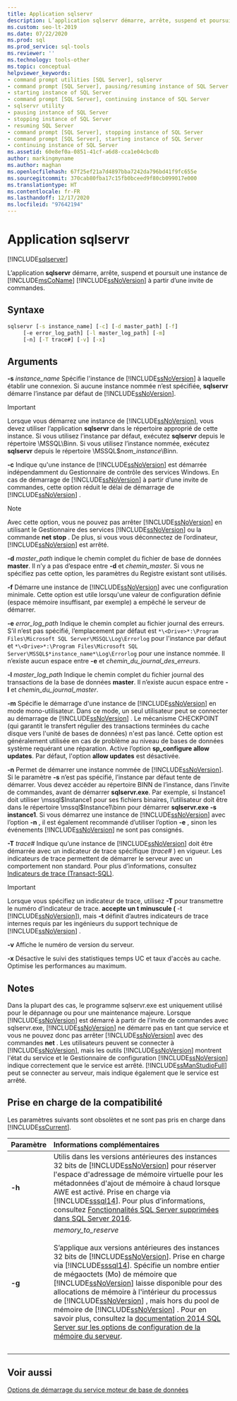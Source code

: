 ```yaml
---
title: Application sqlservr
description: L’application sqlservr démarre, arrête, suspend et poursuit une instance de SQL Server à partir d’une invite de commandes.
ms.custom: seo-lt-2019
ms.date: 07/22/2020
ms.prod: sql
ms.prod_service: sql-tools
ms.reviewer: ''
ms.technology: tools-other
ms.topic: conceptual
helpviewer_keywords:
- command prompt utilities [SQL Server], sqlservr
- command prompt [SQL Server], pausing/resuming instance of SQL Server
- starting instance of SQL Server
- command prompt [SQL Server], continuing instance of SQL Server
- sqlservr utility
- pausing instance of SQL Server
- stopping instance of SQL Server
- resuming SQL Server
- command prompt [SQL Server], stopping instance of SQL Server
- command prompt [SQL Server], starting instance of SQL Server
- continuing instance of SQL Server
ms.assetid: 60e8ef0a-0851-41cf-a6d8-cca1e04cbcdb
author: markingmyname
ms.author: maghan
ms.openlocfilehash: 67f25ef21a7d4897bba7242da796bd41f9fc655e
ms.sourcegitcommit: 370cab80fba17c15fb0bceed9f80cb099017e000
ms.translationtype: HT
ms.contentlocale: fr-FR
ms.lasthandoff: 12/17/2020
ms.locfileid: "97642194"
---
```

# <a name="sqlservr-application"></a>Application sqlservr

[!INCLUDE[sqlserver](../includes/applies-to-version/sqlserver.md)]

L’application **sqlservr** démarre, arrête, suspend et poursuit une instance de [!INCLUDE[msCoName](../includes/msconame-md.md)] [!INCLUDE[ssNoVersion](../includes/ssnoversion-md.md)] à partir d’une invite de commandes.

## <a name="syntax"></a>Syntaxe

```cmd
sqlservr [-s instance_name] [-c] [-d master_path] [-f] 
     [-e error_log_path] [-l master_log_path] [-m]
     [-n] [-T trace#] [-v] [-x]
```

## <a name="arguments"></a>Arguments

**-s** *instance_name* Spécifie l'instance de [!INCLUDE[ssNoVersion](../includes/ssnoversion-md.md)] à laquelle établir une connexion. Si aucune instance nommée n’est spécifiée, **sqlservr** démarre l’instance par défaut de [!INCLUDE[ssNoVersion](../includes/ssnoversion-md.md)].

> [!IMPORTANT]
>Lorsque vous démarrez une instance de [!INCLUDE[ssNoVersion](../includes/ssnoversion-md.md)], vous devez utiliser l’application **sqlservr** dans le répertoire approprié de cette instance. Si vous utilisez l’instance par défaut, exécutez **sqlservr** depuis le répertoire \MSSQL\Binn. Si vous utilisez l’instance nommée, exécutez **sqlservr** depuis le répertoire \MSSQL$*nom_instance*\Binn.

 **-c** Indique qu'une instance de [!INCLUDE[ssNoVersion](../includes/ssnoversion-md.md)] est démarrée indépendamment du Gestionnaire de contrôle des services Windows. En cas de démarrage de [!INCLUDE[ssNoVersion](../includes/ssnoversion-md.md)] à partir d’une invite de commandes, cette option réduit le délai de démarrage de [!INCLUDE[ssNoVersion](../includes/ssnoversion-md.md)] .

> [!NOTE]
>Avec cette option, vous ne pouvez pas arrêter [!INCLUDE[ssNoVersion](../includes/ssnoversion-md.md)] en utilisant le Gestionnaire des services [!INCLUDE[ssNoVersion](../includes/ssnoversion-md.md)] ou la commande **net stop** . De plus, si vous vous déconnectez de l’ordinateur, [!INCLUDE[ssNoVersion](../includes/ssnoversion-md.md)] est arrêté.

**-d** *master_path* indique le chemin complet du fichier de base de données **master**. Il n’y a pas d’espace entre **-d** et *chemin_master*. Si vous ne spécifiez pas cette option, les paramètres du Registre existant sont utilisés.

**-f** Démarre une instance de [!INCLUDE[ssNoVersion](../includes/ssnoversion-md.md)] avec une configuration minimale. Cette option est utile lorsqu'une valeur de configuration définie (espace mémoire insuffisant, par exemple) a empêché le serveur de démarrer.

**-e** *error_log_path* Indique le chemin complet au fichier journal des erreurs. S’il n’est pas spécifié, l’emplacement par défaut est `*\<Drive>*:\Program Files\Microsoft SQL Server\MSSQL\Log\Errorlog` pour l'instance par défaut et `*\<Drive>*:\Program Files\Microsoft SQL Server\MSSQL$*instance_name*\Log\Errorlog` pour une instance nommée. Il n’existe aucun espace entre **-e** et *chemin_du_journal_des_erreurs*.

**-l** *master_log_path* Indique le chemin complet du fichier journal des transactions de la base de données **master**. Il n’existe aucun espace entre **-l** et *chemin_du_journal_master*.

**-m** Spécifie le démarrage d'une instance de [!INCLUDE[ssNoVersion](../includes/ssnoversion-md.md)] en mode mono-utilisateur. Dans ce mode, un seul utilisateur peut se connecter au démarrage de [!INCLUDE[ssNoVersion](../includes/ssnoversion-md.md)] . Le mécanisme CHECKPOINT (qui garantit le transfert régulier des transactions terminées du cache disque vers l'unité de bases de données) n'est pas lancé. Cette option est généralement utilisée en cas de problème au niveau de bases de données système requérant une réparation. Active l’option **sp_configure allow updates**. Par défaut, l'option **allow updates** est désactivée.

**-n** Permet de démarrer une instance nommée de [!INCLUDE[ssNoVersion](../includes/ssnoversion-md.md)]. Si le paramètre **-s** n’est pas spécifié, l’instance par défaut tente de démarrer. Vous devez accéder au répertoire BINN de l’instance, dans l’invite de commandes, avant de démarrer **sqlservr.exe**. Par exemple, si Instance1 doit utiliser \mssql$Instance1 pour ses fichiers binaires, l’utilisateur doit être dans le répertoire \mssql$Instance1\binn pour démarrer **sqlservr.exe -s instance1**. Si vous démarrez une instance de [!INCLUDE[ssNoVersion](../includes/ssnoversion-md.md)] avec l’option **-n** , il est également recommandé d’utiliser l’option **-e** , sinon les événements [!INCLUDE[ssNoVersion](../includes/ssnoversion-md.md)] ne sont pas consignés.

**-T** *trace#* Indique qu’une instance de [!INCLUDE[ssNoVersion](../includes/ssnoversion-md.md)] doit être démarrée avec un indicateur de trace spécifique (*trace#* ) en vigueur. Les indicateurs de trace permettent de démarrer le serveur avec un comportement non standard. Pour plus d’informations, consultez [Indicateurs de trace &#40;Transact-SQL&#41;](../t-sql/database-console-commands/dbcc-traceon-trace-flags-transact-sql.md).

>[!IMPORTANT]
>Lorsque vous spécifiez un indicateur de trace, utilisez **-T** pour transmettre le numéro d’indicateur de trace. **accepte un t minuscule (** -t [!INCLUDE[ssNoVersion](../includes/ssnoversion-md.md)]), mais **-t** définit d’autres indicateurs de trace internes requis par les ingénieurs du support technique de [!INCLUDE[ssNoVersion](../includes/ssnoversion-md.md)] .

**-v** Affiche le numéro de version du serveur.

**-x** Désactive le suivi des statistiques temps UC et taux d'accès au cache. Optimise les performances au maximum.

## <a name="remarks"></a>Notes
Dans la plupart des cas, le programme sqlservr.exe est uniquement utilisé pour le dépannage ou pour une maintenance majeure. Lorsque [!INCLUDE[ssNoVersion](../includes/ssnoversion-md.md)] est démarré à partir de l’invite de commandes avec sqlservr.exe, [!INCLUDE[ssNoVersion](../includes/ssnoversion-md.md)] ne démarre pas en tant que service et vous ne pouvez donc pas arrêter [!INCLUDE[ssNoVersion](../includes/ssnoversion-md.md)] avec des commandes **net** . Les utilisateurs peuvent se connecter à [!INCLUDE[ssNoVersion](../includes/ssnoversion-md.md)], mais les outils [!INCLUDE[ssNoVersion](../includes/ssnoversion-md.md)] montrent l'état du service et le Gestionnaire de configuration [!INCLUDE[ssNoVersion](../includes/ssnoversion-md.md)] indique correctement que le service est arrêté. [!INCLUDE[ssManStudioFull](../includes/ssmanstudiofull-md.md)] peut se connecter au serveur, mais indique également que le service est arrêté.

## <a name="compatibility-support"></a>Prise en charge de la compatibilité
Les paramètres suivants sont obsolètes et ne sont pas pris en charge dans [!INCLUDE[ssCurrent](../includes/sscurrent-md.md)].

|Paramètre | Informations complémentaires|
|:-----|:-----|
|**-h** | Utilis dans les versions antérieures des instances 32 bits de [!INCLUDE[ssNoVersion](../includes/ssnoversion-md.md)] pour réserver l'espace d'adressage de mémoire virtuelle pour les métadonnées d'ajout de mémoire à chaud lorsque AWE est activé. Prise en charge via [!INCLUDE[sssql14](../includes/sssql14-md.md)]. Pour plus d’informations, consultez [Fonctionnalités SQL Server supprimées dans SQL Server 2016](../database-engine/discontinued-database-engine-functionality-in-sql-server.md).|
|**-g** | *memory_to_reserve*<br/><br>S’applique aux versions antérieures des instances 32 bits de [!INCLUDE[ssNoVersion](../includes/ssnoversion-md.md)]. Prise en charge via [!INCLUDE[sssql14](../includes/sssql14-md.md)]. Spécifie un nombre entier de mégaoctets (Mo) de mémoire que [!INCLUDE[ssNoVersion](../includes/ssnoversion-md.md)] laisse disponible pour des allocations de mémoire à l'intérieur du processus de [!INCLUDE[ssNoVersion](../includes/ssnoversion-md.md)] , mais hors du pool de mémoire de [!INCLUDE[ssNoVersion](../includes/ssnoversion-md.md)] . Pour en savoir plus, consultez la [documentation 2014 SQL Server sur les options de configuration de la mémoire du serveur](/previous-versions/sql/2014/database-engine/configure-windows/server-memory-server-configuration-options?view=sql-server-2014&preserve-view=true).|
| &nbsp; | &nbsp; |

## <a name="see-also"></a>Voir aussi
 [Options de démarrage du service moteur de base de données](../database-engine/configure-windows/database-engine-service-startup-options.md)